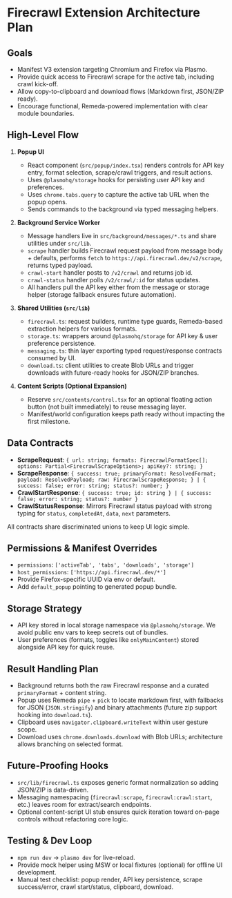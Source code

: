 # Firecrawl Extension Architecture Plan

## Goals
- Manifest V3 extension targeting Chromium and Firefox via Plasmo.
- Provide quick access to Firecrawl scrape for the active tab, including crawl kick-off.
- Allow copy-to-clipboard and download flows (Markdown first, JSON/ZIP ready).
- Encourage functional, Remeda-powered implementation with clear module boundaries.

## High-Level Flow
1. **Popup UI**
   - React component (`src/popup/index.tsx`) renders controls for API key entry, format selection, scrape/crawl triggers, and result actions.
   - Uses `@plasmohq/storage` hooks for persisting user API key and preferences.
   - Uses `chrome.tabs.query` to capture the active tab URL when the popup opens.
   - Sends commands to the background via typed messaging helpers.

2. **Background Service Worker**
   - Message handlers live in `src/background/messages/*.ts` and share utilities under `src/lib`.
   - `scrape` handler builds Firecrawl request payload from message body + defaults, performs `fetch` to `https://api.firecrawl.dev/v2/scrape`, returns typed payload.
   - `crawl-start` handler posts to `/v2/crawl` and returns job id.
   - `crawl-status` handler polls `/v2/crawl/:id` for status updates.
   - All handlers pull the API key either from the message or storage helper (storage fallback ensures future automation).

3. **Shared Utilities (`src/lib`)**
   - `firecrawl.ts`: request builders, runtime type guards, Remeda-based extraction helpers for various formats.
   - `storage.ts`: wrappers around `@plasmohq/storage` for API key & user preference persistence.
   - `messaging.ts`: thin layer exporting typed request/response contracts consumed by UI.
   - `download.ts`: client utilities to create Blob URLs and trigger downloads with future-ready hooks for JSON/ZIP branches.

4. **Content Scripts (Optional Expansion)**
   - Reserve `src/contents/control.tsx` for an optional floating action button (not built immediately) to reuse messaging layer.
   - Manifest/world configuration keeps path ready without impacting the first milestone.

## Data Contracts
- **ScrapeRequest**: `{ url: string; formats: FirecrawlFormatSpec[]; options: Partial<FirecrawlScrapeOptions>; apiKey?: string; }`
- **ScrapeResponse**: `{ success: true; primaryFormat: ResolvedFormat; payload: ResolvedPayload; raw: FirecrawlScrapeResponse; } | { success: false; error: string; status?: number; }`
- **CrawlStartResponse**: `{ success: true; id: string } | { success: false; error: string; status?: number }`
- **CrawlStatusResponse**: Mirrors Firecrawl status payload with strong typing for `status`, `completedAt`, `data`, `next` parameters.

All contracts share discriminated unions to keep UI logic simple.

## Permissions & Manifest Overrides
- `permissions`: `['activeTab', 'tabs', 'downloads', 'storage']`
- `host_permissions`: `['https://api.firecrawl.dev/*']`
- Provide Firefox-specific UUID via env or default.
- Add `default_popup` pointing to generated popup bundle.

## Storage Strategy
- API key stored in local storage namespace via `@plasmohq/storage`. We avoid public env vars to keep secrets out of bundles.
- User preferences (formats, toggles like `onlyMainContent`) stored alongside API key for quick reuse.

## Result Handling Plan
- Background returns both the raw Firecrawl response and a curated `primaryFormat` + content string.
- Popup uses Remeda `pipe` + `pick` to locate markdown first, with fallbacks for JSON (`JSON.stringify`) and binary attachments (future zip support hooking into `download.ts`).
- Clipboard uses `navigator.clipboard.writeText` within user gesture scope.
- Download uses `chrome.downloads.download` with Blob URLs; architecture allows branching on selected format.

## Future-Proofing Hooks
- `src/lib/firecrawl.ts` exposes generic format normalization so adding JSON/ZIP is data-driven.
- Messaging namespacing (`firecrawl:scrape`, `firecrawl:crawl:start`, etc.) leaves room for extract/search endpoints.
- Optional content-script UI stub ensures quick iteration toward on-page controls without refactoring core logic.

## Testing & Dev Loop
- `npm run dev` -> `plasmo dev` for live-reload.
- Provide mock helper using MSW or local fixtures (optional) for offline UI development.
- Manual test checklist: popup render, API key persistence, scrape success/error, crawl start/status, clipboard, download.

